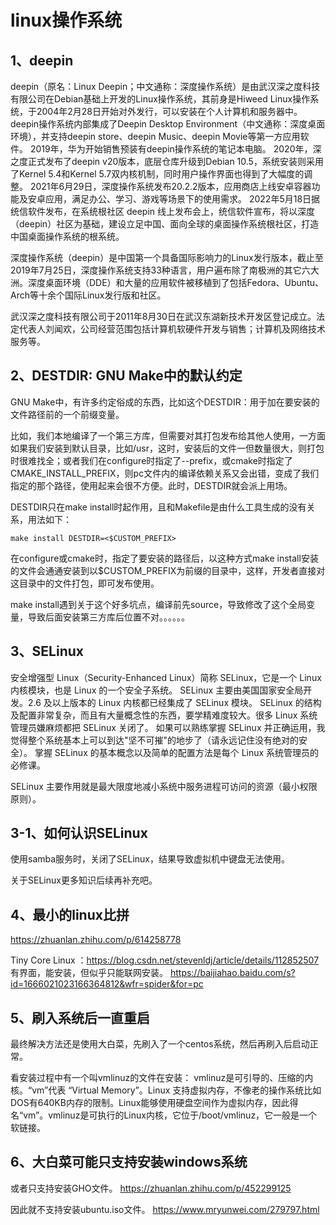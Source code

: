 # linux操作系统

## 1、deepin
deepin（原名：Linux Deepin；中文通称：深度操作系统）是由武汉深之度科技有限公司在Debian基础上开发的Linux操作系统，其前身是Hiweed Linux操作系统，于2004年2月28日开始对外发行，可以安装在个人计算机和服务器中。
deepin操作系统内部集成了Deepin Desktop Environment（中文通称：深度桌面环境），并支持deepin store、deepin Music、deepin Movie等第一方应用软件。
2019年，华为开始销售预装有deepin操作系统的笔记本电脑。
2020年，深之度正式发布了deepin v20版本，底层仓库升级到Debian 10.5，系统安装则采用了Kernel 5.4和Kernel 5.7双内核机制，同时用户操作界面也得到了大幅度的调整。
2021年6月29日，深度操作系统发布20.2.2版本，应用商店上线安卓容器功能及安卓应用，满足办公、学习、游戏等场景下的使用需求。
2022年5月18日据统信软件发布，在系统根社区 deepin 线上发布会上，统信软件宣布，将以深度（deepin）社区为基础，建设立足中国、面向全球的桌面操作系统根社区，打造中国桌面操作系统的根系统。

深度操作系统（deepin）是中国第一个具备国际影响力的Linux发行版本，截止至2019年7月25日，深度操作系统支持33种语言，用户遍布除了南极洲的其它六大洲。深度桌面环境（DDE）和大量的应用软件被移植到了包括Fedora、Ubuntu、Arch等十余个国际Linux发行版和社区。

武汉深之度科技有限公司于2011年8月30日在武汉东湖新技术开发区登记成立。法定代表人刘闻欢，公司经营范围包括计算机软硬件开发与销售；计算机及网络技术服务等。

## 2、DESTDIR: GNU Make中的默认约定
GNU Make中，有许多约定俗成的东西，比如这个DESTDIR：用于加在要安装的文件路径前的一个前缀变量。

比如，我们本地编译了一个第三方库，但需要对其打包发布给其他人使用，一方面如果我们安装到默认目录，比如/usr，这时，安装后的文件一但数量很大，则打包时很难找全；或者我们在configure时指定了--prefix，或cmake时指定了CMAKE_INSTALL_PREFIX，则pc文件内的编译依赖关系又会出错，变成了我们指定的那个路径，使用起来会很不方便。此时，DESTDIR就会派上用场。

DESTDIR只在make install时起作用，且和Makefile是由什么工具生成的没有关系，用法如下：
```
make install DESTDIR=<$CUSTOM_PREFIX>
```
在configure或cmake时，指定了要安装的路径后，以这种方式make install安装的文件会通通安装到以$CUSTOM_PREFIX为前缀的目录中，这样，开发者直接对这目录中的文件打包，即可发布使用。

make install遇到关于这个好多坑点，编译前先source，导致修改了这个全局变量，导致后面安装第三方库后位置不对。。。。。。

## 3、SELinux
安全增强型 Linux（Security-Enhanced Linux）简称 SELinux，它是一个 Linux 内核模块，也是 Linux 的一个安全子系统。
SELinux 主要由美国国家安全局开发。2.6 及以上版本的 Linux 内核都已经集成了 SELinux 模块。
SELinux 的结构及配置非常复杂，而且有大量概念性的东西，要学精难度较大。很多 Linux 系统管理员嫌麻烦都把 SELinux 关闭了。
如果可以熟练掌握 SELinux 并正确运用，我觉得整个系统基本上可以到达"坚不可摧"的地步了（请永远记住没有绝对的安全）。
掌握 SELinux 的基本概念以及简单的配置方法是每个 Linux 系统管理员的必修课。

SELinux 主要作用就是最大限度地减小系统中服务进程可访问的资源（最小权限原则）。

## 3-1、如何认识SELinux
使用samba服务时，关闭了SELinux，结果导致虚拟机中键盘无法使用。

关于SELinux更多知识后续再补充吧。

## 4、最小的linux比拼
https://zhuanlan.zhihu.com/p/614258778

Tiny Core Linux ：https://blog.csdn.net/stevenldj/article/details/112852507
有界面，能安装，但似乎只能联网安装。
https://baijiahao.baidu.com/s?id=1666021023166364812&wfr=spider&for=pc

## 5、刷入系统后一直重启
最终解决方法还是使用大白菜，先刷入了一个centos系统，然后再刷入后启动正常。

看安装过程中有一个叫vmlinuz的文件在安装： 
vmlinuz是可引导的、压缩的内核。“vm”代表 “Virtual Memory”。Linux 支持虚拟内存，不像老的操作系统比如DOS有640KB内存的限制。Linux能够使用硬盘空间作为虚拟内存，因此得名“vm”。vmlinuz是可执行的Linux内核，它位于/boot/vmlinuz，它一般是一个软链接。

## 6、大白菜可能只支持安装windows系统
或者只支持安装GHO文件。
https://zhuanlan.zhihu.com/p/452299125

因此就不支持安装ubuntu.iso文件。
https://www.mryunwei.com/279797.html
